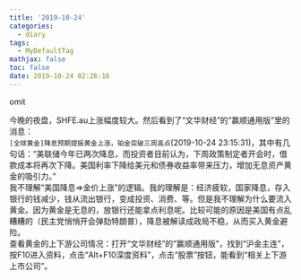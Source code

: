 ```yaml
---
title: '2019-10-24'
categories:
  - diary
tags:
  - MyDefaultTag
mathjax: false
toc: false
date: 2019-10-24 02:26:16
---
```

omit
<!--more-->

今晚的夜盘，SHFE.au上涨幅度较大。然后看到了“文华财经”的“赢顺通用版”里的消息：  
`[全球黄金]降息预期提振黄金上涨，铂金突破三周高点`(2019-10-24 23:15:31)，其中有几句话：“美联储今年已两次降息，而投资者目前认为，下周政策制定者开会时，借款成本将再次下降。美国利率下降给美元和债券收益率带来压力，增加无息资产黄金的吸引力。”  
我不理解“美国降息=>金价上涨”的逻辑。我的理解是：经济疲软，国家降息，存入银行的钱减少，钱从流出银行，变成投资、消费、等。但是我不理解为什么要流入黄金。因为黄金是无息的，放银行还能拿点利息呢。比较可能的原因是美国有点乱糟糟的（民主党悄悄开会弹劾特朗普），降息被解读成政局不稳，从而买入黄金避险。  
查看黄金的上下游公司情况：打开“文华财经”的“赢顺通用版”，找到“沪金主连”，按F10进入资料，点击“Alt+F10深度资料”，点击“股票”按钮，能看到“相关上下游上市公司”。  
